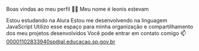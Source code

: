 Boas vindas ao meu perfil 💙💙
Meu nome é leonis estevam

Estou estudando na Alura
Estou me desenvolvendo na linguagem JavaScript
Utilizo esse espaço para minha organização e compartilhamento dos meu projetos desenvolvidos
Você pode entrar em contato comigo 📫 00001102833940sp@al.educacao.sp.gov.br
